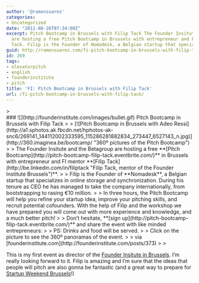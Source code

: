 ```yaml
---
author: '@ramonsuarez'
categories:
- Uncategorized
date: "2011-08-26T07:34:00Z"
excerpt: Pitch Bootcamp in Brussels with Filip Tack The Founder Insitute and the Betagroup
  are hosting a free Pitch Bootcamp in Brussels with entrepreneur and FI mentor Filip
  Tack. Filip is the Founder of Nomadesk, a Belgian startup that specializes in onl...
guid: http://ramonsuarez.com/fi-pitch-bootcamp-in-brussels-with-filip-tack
id: 269
tags:
- elevatorpitch
- english
- founderinstitute
- pitch
title: 'FI: Pitch Bootcamp in Brussels with Filip Tack'
url: /fi-pitch-bootcamp-in-brussels-with-filip-tack/
---
```


<div class="posterous_bookmarklet_entry">> <div>### ![](http://founderinstitute.com/images/bullet.gif) Pitch Bootcamp in Brussels with Filip Tack
> 
> [![Pitch Bootcamp in Brussels with Adeo Ressi](http://a1.sphotos.ak.fbcdn.net/hphotos-ak-snc6/269141_144112002333595_115286281882834_273447_6527143_n.jpg)](http://360.imaginea.be/bootcamp/ "360º pictures of the Pitch Bootcamp")
> 
> The Founder Insitute and the Betagroup are hosting a free **[Pitch Bootcamp](http://pitch-bootcamp-filip-tack.eventbrite.com/)** in Brussels with entrepreneur and FI mentor **[Filip Tack](http://be.linkedin.com/in/filiptack "Filip Tack, mentor of the Founder Institute Brussels")**.
> 
> Filip is the Founder of **Nomadesk**, a Belgian startup that specializes in online storage and synchronization. During his tenure as CEO he has managed to take the company internationally, from bootstrapping to rasing €10 million.
> 
> In three hours, the Pitch Bootcamp will help you refine your startup idea, improve your pitching skills, and recruit potential cofounders. With the help of Filip and the workshop we have prepared you will come out with more experience and knowledge, and a much better pitch!
> 
> Don’t hesitate, **[sign up](http://pitch-bootcamp-filip-tack.eventbrite.com/)** and share the event with like minded entrepreneurs: <http://pitch-bootcamp-filip-tack.eventbrite.com/>
> 
> PS: Drinks and food will be served.
> 
> Click on the picture to see the 360º panoramas of the event.
> 
> via [founderinstitute.com](http://founderinstitute.com/posts/373)
> 
> </div>

This is my first event as director of the [Founder Insitute in Brussels](http://www.founderinstitute.com/apply/52). I’m really looking forward to it. Filip is amazing and I’m sure that the ideas that people will pitch are also gonna be fantastic (and a great way to prepare for [Startup Weekend Brussels](http://brussels.startupweekend.org)!)

</div>